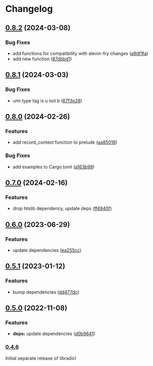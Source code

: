 # Changelog

## [0.8.2](https://github.com/COMBINE-lab/libradicl/compare/v0.8.1...v0.8.2) (2024-03-08)


### Bug Fixes

* add functions for compatibility with alevin-fry changes ([a9df1fa](https://github.com/COMBINE-lab/libradicl/commit/a9df1fa6815cb84d8a350bc72b4212bae47e3d5e))
* add new function ([87dbbd1](https://github.com/COMBINE-lab/libradicl/commit/87dbbd15c8a4fec34bbdba549a488effc583bc78))

## [0.8.1](https://github.com/COMBINE-lab/libradicl/compare/v0.8.0...v0.8.1) (2024-03-03)


### Bug Fixes

* umi type tag is u not b ([67f3e28](https://github.com/COMBINE-lab/libradicl/commit/67f3e280f91571417c895dfece83c30605d2106f))

## [0.8.0](https://github.com/COMBINE-lab/libradicl/compare/v0.7.0...v0.8.0) (2024-02-26)


### Features

* add record_context function to prelude ([aa85018](https://github.com/COMBINE-lab/libradicl/commit/aa850182902460bfe2d08f398cbfb818d4fa43a6))


### Bug Fixes

* add examples to Cargo.toml ([a163b99](https://github.com/COMBINE-lab/libradicl/commit/a163b99824050bb1a7ac0501745ac97046060d18))

## [0.7.0](https://github.com/COMBINE-lab/libradicl/compare/v0.6.0...v0.7.0) (2024-02-16)


### Features

* drop htslib dependency, update deps ([ff4940f](https://github.com/COMBINE-lab/libradicl/commit/ff4940f4f778c3527c0099a7055b79c9c303d10d))

## [0.6.0](https://github.com/COMBINE-lab/libradicl/compare/v0.5.1...v0.6.0) (2023-06-29)


### Features

* update dependencies ([ea255cc](https://github.com/COMBINE-lab/libradicl/commit/ea255cc40219192feb328d75e485886341853f0b))

## [0.5.1](https://github.com/COMBINE-lab/libradicl/compare/v0.5.0...v0.5.1) (2023-01-12)


### Features

* bump dependencies ([dd477dc](https://github.com/COMBINE-lab/libradicl/commit/dd477dc38485dbfec2385df85cf9724976cc5ffb))

## [0.5.0](https://github.com/COMBINE-lab/libradicl/compare/v0.4.6...v0.5.0) (2022-11-08)


### Features

* **deps:** update dependencies ([d0b9641](https://github.com/COMBINE-lab/libradicl/commit/d0b964171cbee53b2209e385140a6c51375d9cc2))

### [0.4.6](https://github.com/COMBINE-lab/libradicl/commit/4f572c2507ddb71478d68d10bd7443aed1ff43b7)

Initial separate release of libradicl
